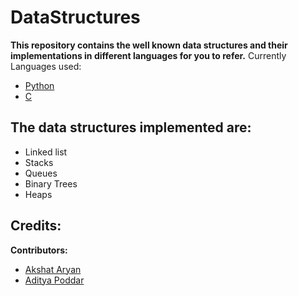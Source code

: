 # DataStructures
**This repository contains the well known data structures and their implementations in different languages for you to refer.**
Currently Languages used:

- [Python](https://github.com/crazydj8/DataStructures/tree/main/Python)
- [C](https://github.com/crazydj8/DataStructures/tree/main/C)

## The data structures implemented are:

- Linked list
- Stacks
- Queues
- Binary Trees
- Heaps

## Credits:
**Contributors:**

- [Akshat Aryan](https://github.com/crazydj8/)
- [Aditya Poddar](https://github.com/AdityaX24)
